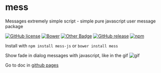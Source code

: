 # mess
Messages extremely simple script - simple pure javascript user message package

[![GitHub license](https://img.shields.io/github/license/graciano/gess.svg)](https://github.com/graciano/mess/blob/master/LICENSE)
[![Bower](https://img.shields.io/bower/v/mess.svg)](https://graciano.github.io/gess/)
[![Other Badge](https://img.shields.io/badge/much%20badge-many%20fun-yellow.svg)](https://graciano.github.io/gess/)
[![GitHub release](https://img.shields.io/github/release/graciano/mess.svg)](https://github.com/graciano/gess/releases)
[![npm](https://img.shields.io/npm/dt/mess-js.svg)]()

Install with `npm install mess-js` or `bower install mess`

Show fade in dialog messages with javascript, like in the gif
![gif](https://media.giphy.com/media/26n6I9YWg3GjjjfY4/giphy.gif)

Go to doc in [github pages](https://graciano.github.io/mess/)
